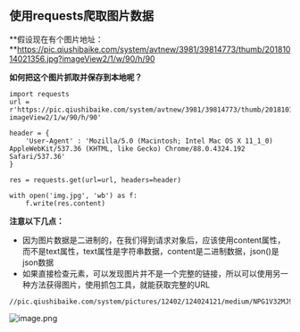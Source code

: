 ## 使用requests爬取图片数据

**假设现在有个图片地址：**https://pic.qiushibaike.com/system/avtnew/3981/39814773/thumb/20181014021356.jpg?imageView2/1/w/90/h/90

**如何把这个图片抓取并保存到本地呢？**

```
import requests
url = r'https://pic.qiushibaike.com/system/avtnew/3981/39814773/thumb/20181014021356.jpg?imageView2/1/w/90/h/90'

header = {
    'User-Agent' : 'Mozilla/5.0 (Macintosh; Intel Mac OS X 11_1_0) AppleWebKit/537.36 (KHTML, like Gecko) Chrome/88.0.4324.192 Safari/537.36'
}

res = requests.get(url=url, headers=header)

with open('img.jpg', 'wb') as f:
    f.write(res.content)
```

**注意以下几点：**

- 因为图片数据是二进制的，在我们得到请求对象后，应该使用content属性，而不是text属性，text属性是字符串数据，content是二进制数据，json()是json数据
- 如果直接检查元素，可以发现图片并不是一个完整的链接，所以可以使用另一种方法获得图片，使用抓包工具，就能获取完整的URL

```
//pic.qiushibaike.com/system/pictures/12402/124024121/medium/NPG1V32MJ9XF9DHD.jpg
```

![image.png](http://ww1.sinaimg.cn/large/005KJzqrgy1gozd75gzefj31a20uun4x.jpg)